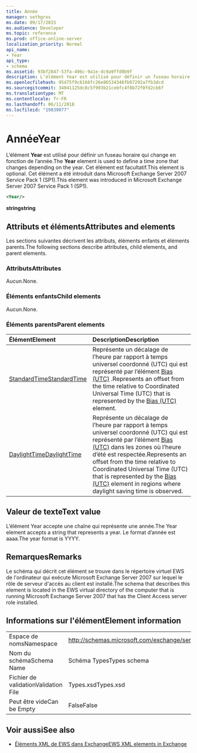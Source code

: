 ```yaml
---
title: Année
manager: sethgros
ms.date: 09/17/2015
ms.audience: Developer
ms.topic: reference
ms.prod: office-online-server
localization_priority: Normal
api_name:
- Year
api_type:
- schema
ms.assetid: 93bf2847-53fa-496c-9a1e-dc9a9ffd0b9f
description: L’élément Year est utilisé pour définir un fuseau horaire qui change en fonction de l’année. Cet élément est facultatif. Cet élément a été introduit dans Microsoft Exchange Server 2007 Service Pack 1 (SP1).
ms.openlocfilehash: 95d75f9c6166fc26e86534346fb07292a7fb3dcd
ms.sourcegitcommit: 34041125dc8c5f993b21cebfc4f8b72f0fd2cb6f
ms.translationtype: MT
ms.contentlocale: fr-FR
ms.lasthandoff: 06/11/2018
ms.locfileid: "19839077"
---
```

# <a name="year"></a><span data-ttu-id="6bc55-105">Année</span><span class="sxs-lookup"><span data-stu-id="6bc55-105">Year</span></span>

<span data-ttu-id="6bc55-106">L’élément **Year** est utilisé pour définir un fuseau horaire qui change en fonction de l’année.</span><span class="sxs-lookup"><span data-stu-id="6bc55-106">The **Year** element is used to define a time zone that changes depending on the year.</span></span> <span data-ttu-id="6bc55-107">Cet élément est facultatif.</span><span class="sxs-lookup"><span data-stu-id="6bc55-107">This element is optional.</span></span> <span data-ttu-id="6bc55-108">Cet élément a été introduit dans Microsoft Exchange Server 2007 Service Pack 1 (SP1).</span><span class="sxs-lookup"><span data-stu-id="6bc55-108">This element was introduced in Microsoft Exchange Server 2007 Service Pack 1 (SP1).</span></span> 
  
```xml
<Year/>
```

<span data-ttu-id="6bc55-109">**string**</span><span class="sxs-lookup"><span data-stu-id="6bc55-109">**string**</span></span>

## <a name="attributes-and-elements"></a><span data-ttu-id="6bc55-110">Attributs et éléments</span><span class="sxs-lookup"><span data-stu-id="6bc55-110">Attributes and elements</span></span>

<span data-ttu-id="6bc55-111">Les sections suivantes décrivent les attributs, éléments enfants et éléments parents.</span><span class="sxs-lookup"><span data-stu-id="6bc55-111">The following sections describe attributes, child elements, and parent elements.</span></span>
  
### <a name="attributes"></a><span data-ttu-id="6bc55-112">Attributs</span><span class="sxs-lookup"><span data-stu-id="6bc55-112">Attributes</span></span>

<span data-ttu-id="6bc55-113">Aucun.</span><span class="sxs-lookup"><span data-stu-id="6bc55-113">None.</span></span>
  
### <a name="child-elements"></a><span data-ttu-id="6bc55-114">Éléments enfants</span><span class="sxs-lookup"><span data-stu-id="6bc55-114">Child elements</span></span>

<span data-ttu-id="6bc55-115">Aucun.</span><span class="sxs-lookup"><span data-stu-id="6bc55-115">None.</span></span>
  
### <a name="parent-elements"></a><span data-ttu-id="6bc55-116">Éléments parents</span><span class="sxs-lookup"><span data-stu-id="6bc55-116">Parent elements</span></span>

|<span data-ttu-id="6bc55-117">**Élément**</span><span class="sxs-lookup"><span data-stu-id="6bc55-117">**Element**</span></span>|<span data-ttu-id="6bc55-118">**Description**</span><span class="sxs-lookup"><span data-stu-id="6bc55-118">**Description**</span></span>|
|:-----|:-----|
|[<span data-ttu-id="6bc55-119">StandardTime</span><span class="sxs-lookup"><span data-stu-id="6bc55-119">StandardTime</span></span>](standardtime.md) <br/> |<span data-ttu-id="6bc55-120">Représente un décalage de l’heure par rapport à temps universel coordonné (UTC) qui est représenté par l’élément [Bias (UTC)](bias-utc.md) .</span><span class="sxs-lookup"><span data-stu-id="6bc55-120">Represents an offset from the time relative to Coordinated Universal Time (UTC) that is represented by the [Bias (UTC)](bias-utc.md) element.</span></span>  <br/> |
|[<span data-ttu-id="6bc55-121">DaylightTime</span><span class="sxs-lookup"><span data-stu-id="6bc55-121">DaylightTime</span></span>](daylighttime.md) <br/> |<span data-ttu-id="6bc55-122">Représente un décalage de l’heure par rapport à temps universel coordonné (UTC) qui est représenté par l’élément [Bias (UTC)](bias-utc.md) dans les zones où l’heure d’été est respectée.</span><span class="sxs-lookup"><span data-stu-id="6bc55-122">Represents an offset from the time relative to Coordinated Universal Time (UTC) that is represented by the [Bias (UTC)](bias-utc.md) element in regions where daylight saving time is observed.</span></span>  <br/> |
   
## <a name="text-value"></a><span data-ttu-id="6bc55-123">Valeur de texte</span><span class="sxs-lookup"><span data-stu-id="6bc55-123">Text value</span></span>

<span data-ttu-id="6bc55-124">L’élément Year accepte une chaîne qui représente une année.</span><span class="sxs-lookup"><span data-stu-id="6bc55-124">The Year element accepts a string that represents a year.</span></span> <span data-ttu-id="6bc55-125">Le format d’année est aaaa.</span><span class="sxs-lookup"><span data-stu-id="6bc55-125">The year format is YYYY.</span></span>
  
## <a name="remarks"></a><span data-ttu-id="6bc55-126">Remarques</span><span class="sxs-lookup"><span data-stu-id="6bc55-126">Remarks</span></span>

<span data-ttu-id="6bc55-127">Le schéma qui décrit cet élément se trouve dans le répertoire virtuel EWS de l'ordinateur qui exécute Microsoft Exchange Server 2007 sur lequel le rôle de serveur d'accès au client est installé.</span><span class="sxs-lookup"><span data-stu-id="6bc55-127">The schema that describes this element is located in the EWS virtual directory of the computer that is running Microsoft Exchange Server 2007 that has the Client Access server role installed.</span></span>
  
## <a name="element-information"></a><span data-ttu-id="6bc55-128">Informations sur l'élément</span><span class="sxs-lookup"><span data-stu-id="6bc55-128">Element information</span></span>

|||
|:-----|:-----|
|<span data-ttu-id="6bc55-129">Espace de noms</span><span class="sxs-lookup"><span data-stu-id="6bc55-129">Namespace</span></span>  <br/> |http://schemas.microsoft.com/exchange/services/2006/types  <br/> |
|<span data-ttu-id="6bc55-130">Nom du schéma</span><span class="sxs-lookup"><span data-stu-id="6bc55-130">Schema Name</span></span>  <br/> |<span data-ttu-id="6bc55-131">Schéma Types</span><span class="sxs-lookup"><span data-stu-id="6bc55-131">Types schema</span></span>  <br/> |
|<span data-ttu-id="6bc55-132">Fichier de validation</span><span class="sxs-lookup"><span data-stu-id="6bc55-132">Validation File</span></span>  <br/> |<span data-ttu-id="6bc55-133">Types.xsd</span><span class="sxs-lookup"><span data-stu-id="6bc55-133">Types.xsd</span></span>  <br/> |
|<span data-ttu-id="6bc55-134">Peut être vide</span><span class="sxs-lookup"><span data-stu-id="6bc55-134">Can be Empty</span></span>  <br/> |<span data-ttu-id="6bc55-135">False</span><span class="sxs-lookup"><span data-stu-id="6bc55-135">False</span></span>  <br/> |
   
## <a name="see-also"></a><span data-ttu-id="6bc55-136">Voir aussi</span><span class="sxs-lookup"><span data-stu-id="6bc55-136">See also</span></span>

- [<span data-ttu-id="6bc55-137">Éléments XML de EWS dans Exchange</span><span class="sxs-lookup"><span data-stu-id="6bc55-137">EWS XML elements in Exchange</span></span>](ews-xml-elements-in-exchange.md)

